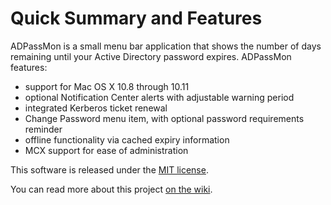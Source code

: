 # Quick Summary and Features

ADPassMon is a small menu bar application that shows the number of days remaining until your Active Directory password expires. ADPassMon features:

* support for Mac OS X 10.8 through 10.11
* optional Notification Center alerts with adjustable warning period
* integrated Kerberos ticket renewal
* Change Password menu item, with optional password requirements reminder
* offline functionality via cached expiry information
* MCX support for ease of administration

This software is released under the [MIT license](https://github.com/macmule/ADPassMon/wiki/License).

You can read more about this project [on the wiki](https://github.com/macmule/ADPassMon/wiki).

